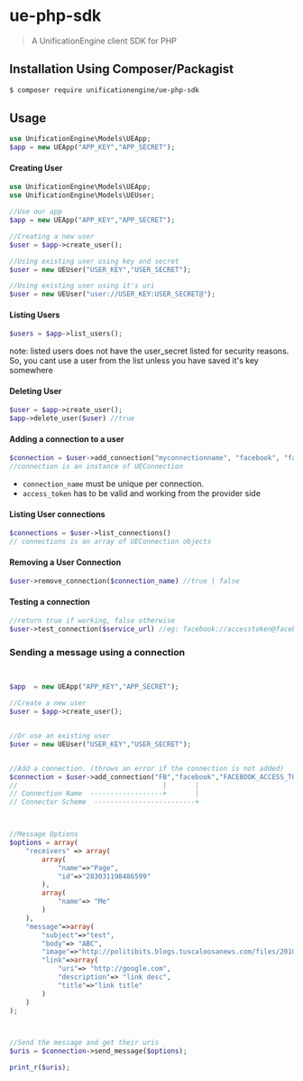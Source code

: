 # ue-php-sdk 
> A UnificationEngine client SDK for PHP

## Installation Using Composer/Packagist

```sh
$ composer require unificationengine/ue-php-sdk
```

## Usage

```php
use UnificationEngine\Models\UEApp;
$app = new UEApp("APP_KEY","APP_SECRET");
```

#### Creating User
```php
use UnificationEngine\Models\UEApp;
use UnificationEngine\Models\UEUser;

//Use our app
$app = new UEApp("APP_KEY","APP_SECRET");

//Creating a new user
$user = $app->create_user();

//Using existing user using key and secret
$user = new UEUser("USER_KEY","USER_SECRET");

//Using existing user using it's uri
$user = new UEUser("user://USER_KEY:USER_SECRET@");


```

#### Listing Users
```php
$users = $app->list_users();
```
note: listed users does not have the user_secret listed for security reasons. So, you cant use a user from the list unless you have saved it's key somewhere

#### Deleting User
```php
$user = $app->create_user();
$app->delete_user($user) //true
```

#### Adding a connection to a user
```php
$connection = $user->add_connection("myconnectionname", "facebook", "facebook_access_token");
//connection is an instance of UEConnection
```

- `connection_name` must be unique per connection.
- `access_token` has to be valid and working from the provider side


#### Listing User connections
```php
$connections = $user->list_connections()
// connections is an array of UEConnection objects
```
#### Removing a User Connection
```php
$user->remove_connection($connection_name) //true | false
```

#### Testing a connection
```php
//return true if working, false otherwise
$user->test_connection($service_url) //eg: facebook://accesstoken@facebook.com
```

### Sending a message using a connection
```php


$app  = new UEApp("APP_KEY","APP_SECRET");

//Create a new user
$user = $app->create_user();


//Or use an existing user
$user = new UEUser("USER_KEY","USER_SECRET");


//Add a connection. (throws an error if the connection is not added)
$connection = $user->add_connection("FB","facebook","FACEBOOK_ACCESS_TOKEN");
//                                    |       |
// Connection Name  ------------------+       |
// Connector Scheme  -------------------------+



//Message Options
$options = array(
    "receivers" => array(
        array(
            "name"=>"Page",
            "id"=>"283031198486599"
        ),
        array(
            "name"=> "Me"
        )
    ),
    "message"=>array(
        "subject"=>"test",
        "body"=> "ABC",
        "image"=>"http://politibits.blogs.tuscaloosanews.com/files/2010/07/sanford_big_dummy_navy_shirt.jpg",
        "link"=>array(
            "uri"=> "http://google.com",
            "description"=> "link desc",
            "title"=>"link title"
        )
    )
);



//Send the message and get their uris
$uris = $connection->send_message($options);

print_r($uris);
